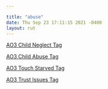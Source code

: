 ```yaml
---

title: "abuse"
date: Thu Sep 23 17:11:15 2021 -0400
layout: rut
---
```


[AO3 Child Neglect Tag](
https://archiveofourown.org/works?commit=Sort+and+Filter&work_search%5Bsort_column%5D=revised_at&include_work_search%5Bfandom_ids%5D%5B%5D=136512&include_work_search%5Bcharacter_ids%5D%5B%5D=1803&work_search%5Bother_tag_names%5D=&exclude_work_search%5Bcategory_ids%5D%5B%5D=23&exclude_work_search%5Bfandom_ids%5D%5B%5D=226657&exclude_work_search%5Bfandom_ids%5D%5B%5D=245368&exclude_work_search%5Bfandom_ids%5D%5B%5D=8114503&exclude_work_search%5Bfandom_ids%5D%5B%5D=11055523&exclude_work_search%5Brelationship_ids%5D%5B%5D=203475&work_search%5Bexcluded_tag_names%5D=Slash%2CPre-Slash%2CMale+Slash%2CTrans+Male+Character%2CTrans+Character%2CTrans%2CLGBTQ+Themes%2CFutanari%2CPregnant+Harry%2CPodfic%2CHarry+Potter%2FTom+Riddle%2CHarry+Potter%2FTom+Riddle+%7C+Voldemort%2CHarry+Potter%2FVoldemort%2CSane+Voldemort+%28Harry+Potter%29%2CSane+Tom+Riddle%2CGinny+Weasley+Bashing%2CFemale+Harry+Potter%2CAlpha%2FBeta%2FOmega+Dynamics%2CGood+Tom+Riddle%2CGood+Severus+Snape%2CGood+Dudley+Dursley%2CGood+Draco+Malfoy%2CGood+Lucius+Malfoy%2CGood+Vernon+Dursley%2CGood+Dursley+Family+%28Harry+Potter%29%2CGood+Voldemort+%28Harry+Potter%29%2CHermione+Granger%2FDraco+Malfoy%2CScorpius+Malfoy%2FLily+Luna+Potter%2CDraco+Malfoy%2FLily+Luna+Potter%2CAlbus+Severus+Potter%2CScorpius+Malfoy%2FAlbus+Severus+Potter%2CHarry+Potter+Has+a+Twin%2CHarry+Potter+Has+a+Sibling%2CMpreg%2CImplied+Mpreg%2CPost+Mpreg%2CSeveritus+%7C+Severus+Snape+is+Harry+Potter%27s+Parent&work_search%5Bcrossover%5D=&work_search%5Bcomplete%5D=&work_search%5Bwords_from%5D=&work_search%5Bwords_to%5D=&work_search%5Bdate_from%5D=&work_search%5Bdate_to%5D=&work_search%5Bquery%5D=&work_search%5Blanguage_id%5D=en&tag_id=Child+Neglect
)

[AO3 Child Abuse Tag](
https://archiveofourown.org/works?utf8=%E2%9C%93&commit=Sort+and+Filter&work_search%5Bsort_column%5D=revised_at&include_work_search%5Bfandom_ids%5D%5B%5D=136512&include_work_search%5Bcharacter_ids%5D%5B%5D=1803&work_search%5Bother_tag_names%5D=&exclude_work_search%5Bcategory_ids%5D%5B%5D=23&exclude_work_search%5Bfandom_ids%5D%5B%5D=27&exclude_work_search%5Bfandom_ids%5D%5B%5D=115613&exclude_work_search%5Bfandom_ids%5D%5B%5D=226657&exclude_work_search%5Bfandom_ids%5D%5B%5D=244259&exclude_work_search%5Bfandom_ids%5D%5B%5D=245368&exclude_work_search%5Bfandom_ids%5D%5B%5D=3828398&exclude_work_search%5Bfandom_ids%5D%5B%5D=11055523&exclude_work_search%5Bfandom_ids%5D%5B%5D=13220272&exclude_work_search%5Brelationship_ids%5D%5B%5D=10760&work_search%5Bexcluded_tag_names%5D=Sane+Tom+Riddle%2CSane+Voldemort+%28Harry+Potter%29%2CGood+Tom+Riddle%2CGood+Voldemort+%28Harry+Potter%29%2CTrans+Male+Character%2CTrans+Character%2CTrans%2CSlash%2CPre-Slash%2CMale+Slash%2CFutanari%2CFemale+Harry+Potter%2CLGBTQ+Themes%2CGinny+Weasley+Bashing%2CGood+Draco+Malfoy%2CGood+Lucius+Malfoy%2CGood+Malfoy+Family+%28Harry+Potter%29%2CSeveritus+%7C+Severus+Snape+is+Harry+Potter%27s+Parent%2CHermione+Granger%2FRemus+Lupin%2CSirius+Black%2FHermione+Granger%2CHermione+Granger%2FJames+Potter%2CHermione+Granger%2FSeverus+Snape%2CJames+Potter%2FSeverus+Snape%2CAlbus+Severus+Potter%2CLily+Evans+Potter%2FSeverus+Snape%2CHermione+Granger%2FDraco+Malfoy%2CDraco+Malfoy%2FHarry+Potter%2CHermione+Granger%2FBellatrix+Black+Lestrange%2CBellatrix+Black+Lestrange%2FHarry+Potter%2CHarry+Potter%2FNymphadora+Tonks%2CFleur+Delacour%2FHarry+Potter%2CFleur+Delacour%2FHermione+Granger%2CPercy+Jackson+and+the+Olympians+%26+Related+Fandoms+-+All+Media+Types%2CLucifer+%28TV%29%2CHarry+Potter%2FTom+Riddle%2CHarry+Potter%2FTom+Riddle+%7C+Voldemort%2CHarry+Potter%2FVoldemort%2CHarry+Potter%2FGeorge+Weasley%2CHarry+Potter%2FFred+Weasley%2FGeorge+Weasley%2CHarry+Potter%2FFred+Weasley%2CHarry+Potter%2FBill+Weasley%2CHarry+Potter%2FCharlie+Weasley%2CPodfic&work_search%5Bcrossover%5D=&work_search%5Bcomplete%5D=&work_search%5Bwords_from%5D=&work_search%5Bwords_to%5D=&work_search%5Bdate_from%5D=&work_search%5Bdate_to%5D=&work_search%5Bquery%5D=&work_search%5Blanguage_id%5D=en&tag_id=Implied*s*Referenced+Child+Abuse
)

[AO3 Touch Starved Tag](
https://archiveofourown.org/works?utf8=%E2%9C%93&commit=Sort+and+Filter&work_search%5Bsort_column%5D=revised_at&include_work_search%5Bfandom_ids%5D%5B%5D=136512&include_work_search%5Bcharacter_ids%5D%5B%5D=1803&work_search%5Bother_tag_names%5D=&exclude_work_search%5Bcategory_ids%5D%5B%5D=23&exclude_work_search%5Brelationship_ids%5D%5B%5D=99&exclude_work_search%5Brelationship_ids%5D%5B%5D=9510&exclude_work_search%5Brelationship_ids%5D%5B%5D=10760&exclude_work_search%5Brelationship_ids%5D%5B%5D=1739386&work_search%5Bexcluded_tag_names%5D=Female+Harry+Potter%2CSlash%2CPre-Slash%2CMale+Slash%2CGen+or+Pre-Slash%2CTrans+Male+Character%2CTrans+Character%2CTrans%2CLGBTQ+Themes%2CLGBTQ+Character%2CFutanari%2CGood+Voldemort+%28Harry+Potter%29%2CGood+Tom+Riddle%2CGood+Lucius+Malfoy%2CGood+Dursley+Family+%28Harry+Potter%29%2CGood+Draco+Malfoy%2CGood+Slytherins%2CGood+Severus+Snape%2CSeveritus+%7C+Severus+Snape+is+Harry+Potter%27s+Parent%2CNice+Severus+Snape%2CGinny+Weasley+Bashing%2CHermione+Granger%2FRemus+Lupin%2CSirius+Black%2FHermione+Granger%2CHermione+Granger%2FBellatrix+Black+Lestrange%2CBellatrix+Black+Lestrange%2FHarry+Potter%2CHermione+Granger%2FLucius+Malfoy%2CHermione+Granger%2FSeverus+Snape%2CHermione+Granger%2FHarry+Potter%2FRon+Weasley%2CHarry+Potter%2FCharlie+Weasley%2CLGBTQ+Ally+James+Potter%2CCannibalism%2CCannibalistic+Thoughts%2CMagical+Dudley+Dursley&work_search%5Bcrossover%5D=&work_search%5Bcomplete%5D=&work_search%5Bwords_from%5D=&work_search%5Bwords_to%5D=&work_search%5Bdate_from%5D=&work_search%5Bdate_to%5D=&work_search%5Bquery%5D=&work_search%5Blanguage_id%5D=&tag_id=Touch-Starved
)

[AO3 Trust Issues Tag](
https://archiveofourown.org/works?commit=Sort+and+Filter&work_search%5Bsort_column%5D=revised_at&include_work_search%5Bfandom_ids%5D%5B%5D=136512&include_work_search%5Bcharacter_ids%5D%5B%5D=1803&work_search%5Bother_tag_names%5D=&exclude_work_search%5Bcategory_ids%5D%5B%5D=23&exclude_work_search%5Bfandom_ids%5D%5B%5D=21944&exclude_work_search%5Bfandom_ids%5D%5B%5D=115613&exclude_work_search%5Bfandom_ids%5D%5B%5D=205859&exclude_work_search%5Bfandom_ids%5D%5B%5D=244259&exclude_work_search%5Bfandom_ids%5D%5B%5D=245368&exclude_work_search%5Bfandom_ids%5D%5B%5D=414093&exclude_work_search%5Bfandom_ids%5D%5B%5D=658827&exclude_work_search%5Bfandom_ids%5D%5B%5D=11055523&exclude_work_search%5Brelationship_ids%5D%5B%5D=12343&exclude_work_search%5Brelationship_ids%5D%5B%5D=36399&work_search%5Bexcluded_tag_names%5D=James+Potter+Bashing%2CGinny+Weasley+Bashing%2CSlash%2CPre-Slash%2CMale+Slash%2CGen+or+Pre-Slash%2CFutanari%2CIncest%2CSibling+Incest%2CLGBTQ+Themes%2CLGBTQ+Character%2CLGBTQ+Character+of+Color%2CCommunity%3A+lgbtfest%2CFemale+Harry+Potter%2CTrans+Female+Harry+Potter%2CDraco+Malfoy%2FHarry+Potter%2CHarry+Potter%2FTom+Riddle%2CHarry+Potter%2FTom+Riddle+%7C+Voldemort%2CHarry+Potter%2FVoldemort%2CSane+Voldemort+%28Harry+Potter%29%2CSane+Tom+Riddle%2CGood+Voldemort+%28Harry+Potter%29%2CGood+Tom+Riddle%2CGood+Dursley+Family+%28Harry+Potter%29%2CGood+Malfoy+Family+%28Harry+Potter%29%2CGood+Vernon+Dursley%2CNice+Vernon+Dursley%2CNice+Severus+Snape%2CSeveritus+%7C+Severus+Snape+is+Harry+Potter%27s+Parent%2CMentor+Severus+Snape%2CGood+Lucius+Malfoy%2CSomewhat+Good+Voldemort+%28Harry+Potter%29%2CHermione+Granger%2FBellatrix+Black+Lestrange%2CBellatrix+Black+Lestrange%2FHarry+Potter%2CHermione+Granger%2FDraco+Malfoy%2CDraco+Malfoy%2FGinny+Weasley%2CDraco+Malfoy+Smut%2CTeacher-Student+Relationship%2CGang+Rape%2CGangbang%2CAlbus+Severus+Potter%2CScorpius+Malfoy%2FAlbus+Severus+Potter%2CScorpius+Malfoy+%26+Albus+Severus+Potter%2CDraco+Malfoy%2FAlbus+Severus+Potter%2CBisexual+Albus+Severus+Potter%2CAlpha%2FBeta%2FOmega+Dynamics%2CPodfic+%26+Podficced+Works%2CPodfic%2CTom+Riddle+is+Not+Voldemort%2CYou%2CReader%2CDraco+Malfoy%2FReader%2CHermione+Granger%2FTom+Riddle%2CHermione+Granger%2FTom+Riddle+%7C+Voldemort%2CHermione+Granger%2FVoldemort%2CHermione+Granger%2FSeverus+Snape%2CSirius+Black%2FHermione+Granger%2CHermione+Granger%2FRemus+Lupin%2CFleur+Delacour%2FHermione+Granger%2CFleur+Delacour%2FHarry+Potter%2CHarry+Potter%2FNymphadora+Tonks%2CHermione+Granger%2FLucius+Malfoy%2CFred+Weasley%2FReader%2CGeorge+Weasley%2FReader%2CHermione+Granger%2FReader%2CHarry+Potter%2FReader%2CTeacher%2FStudent+Roleplay%2CSeverus+Snape+Has+a+Heart%2CHarry+Potter+Has+a+Sibling%2CHarry+Potter+Has+a+Twin&work_search%5Bcrossover%5D=&work_search%5Bcomplete%5D=&work_search%5Bwords_from%5D=&work_search%5Bwords_to%5D=&work_search%5Bdate_from%5D=&work_search%5Bdate_to%5D=&work_search%5Bquery%5D=&work_search%5Blanguage_id%5D=en&tag_id=Trust+Issues
)
